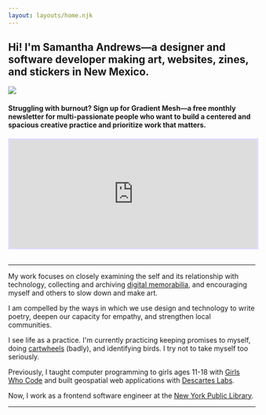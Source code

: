 ```yaml
---
layout: layouts/home.njk
---
```


<section class="home__hero">
  <div class="intro">
    <h1>Hi! I'm Samantha Andrews—a <span class="gradient__text">designer</span> and <span class="gradient__text">software</span> <span class="gradient__text">developer</span> making art, websites, zines, and stickers in New Mexico.</h1>
    <img src="https://res.cloudinary.com/djrxspb6p/image/upload/v1630433697/headshot_pjvu4t.png" class="me"/>
  </div>
</section>

<h4>Struggling with burnout? Sign up for <span class="gradient__text">Gradient Mesh</span>—a free monthly newsletter for multi-passionate people who want to build a centered and spacious creative practice and prioritize work that matters.</h4>
<iframe
  scrolling="no"
  style="width:100%!important;height:220px;border:3px #e2dafe solid !important"
  src="https://buttondown.email/samantha-andrews?as_embed=true"
>
</iframe>
<br />
<br />

---

My work focuses on closely examining the self and its relationship with technology, collecting and archiving [digital memorabilia]("https://www.are.na/samantha-andrews/screenshots-rom_k7kfyby"), and encouraging myself and others to slow down and make art.

I am compelled by the ways in which we use design and technology to write poetry, deepen our capacity for empathy, and strengthen local communities.

I see life as a practice. I'm currently practicing keeping promises to myself, doing [cartwheels](https://www.instagram.com/reel/CKH1fgZFED2/) (badly), and identifying birds. I try not to take myself too seriously.

Previously, I taught computer programming to girls ages 11-18 with [Girls Who Code](https://girlswhocode.com/) and built geospatial web applications with [Descartes Labs](https://www.descarteslabs.com/).

Now, I work as a frontend software engineer at the [New York Public Library](https://www.nypl.org/).

---
